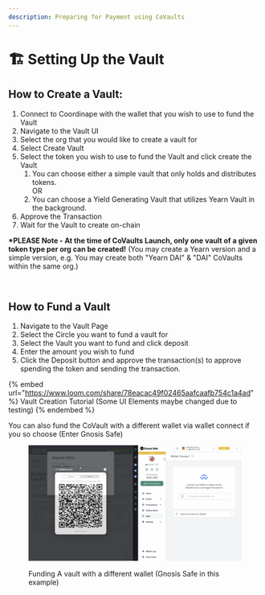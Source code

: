 ```yaml
---
description: Preparing for Payment using CoVaults
---
```


# 🏗 Setting Up the Vault

## How to Create a Vault:

1. Connect to Coordinape with the wallet that you wish to use to fund the Vault
2. Navigate to the Vault UI
3. Select the org that you would like to create a vault for
4. Select Create Vault
5. Select the token you wish to use to fund the Vault and click create the Vault
   1. You can choose either a simple vault that only holds and distributes tokens.\
      OR
   2. You can choose a Yield Generating Vault that utilizes Yearn Vault in the background.
6. Approve the Transaction
7. Wait for the Vault to create on-chain

**\*PLEASE Note - At the time of CoVaults Launch, only one vault of a given token type per org can be created!** (You may create a Yearn version and a simple version, e.g. You may create both "Yearn DAI" & "DAI" CoVaults within the same org.)

<figure><img src="../../../.gitbook/assets/Dark Vault.gif" alt=""><figcaption></figcaption></figure>

## **How to Fund a Vault**

1. Navigate to the Vault Page
2. Select the Circle you want to fund a vault for
3. Select the Vault you want to fund and click deposit
4. Enter the amount you wish to fund
5. Click the Deposit button and approve the transaction(s) to approve spending the token and sending the transaction.



{% embed url="https://www.loom.com/share/78eacac49f02465aafcaafb754c1a4ad" %}
Vault Creation Tutorial (Some UI Elements maybe changed due to testing)
{% endembed %}

You can also fund the CoVault with a different wallet via wallet connect if you so choose (Enter Gnosis Safe)&#x20;

<figure><img src="../../../.gitbook/assets/Deposit with Gnosis.gif" alt=""><figcaption><p>Funding A vault with a different wallet (Gnosis Safe in this example)</p></figcaption></figure>

